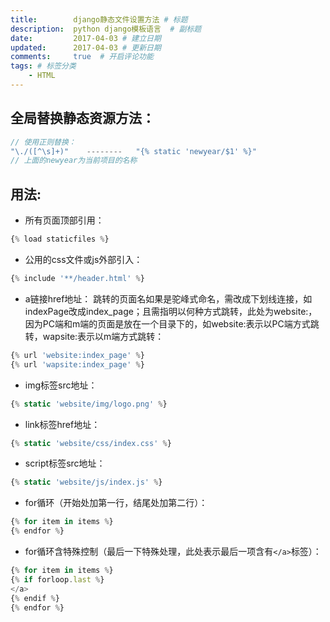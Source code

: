 ```yaml
---
title:        django静态文件设置方法 # 标题
description:  python django模板语言  # 副标题
date:         2017-04-03 # 建立日期
updated:      2017-04-03 # 更新日期
comments:     true  # 开启评论功能
tags: # 标签分类
    - HTML
---
```




## 全局替换静态资源方法：
```js
// 使用正则替换：
"\./([^\s]+)"    --------   "{% static 'newyear/$1' %}"
// 上面的newyear为当前项目的名称
```

## 用法:
* 所有页面顶部引用：
```js
{% load staticfiles %}
```

* 公用的css文件或js外部引入：
```js
{% include '**/header.html' %}
```

* a链接href地址：
跳转的页面名如果是驼峰式命名，需改成下划线连接，如indexPage改成index_page；且需指明以何种方式跳转，此处为website:，因为PC端和m端的页面是放在一个目录下的，如website:表示以PC端方式跳转，wapsite:表示以m端方式跳转：
```js
{% url 'website:index_page' %}
{% url 'wapsite:index_page' %}
```

* img标签src地址：
```js
{% static 'website/img/logo.png' %}
```

* link标签href地址：
```js
{% static 'website/css/index.css' %}
```

* script标签src地址：
```js
{% static 'website/js/index.js' %}
```

* for循环（开始处加第一行，结尾处加第二行）：
```js
{% for item in items %}
{% endfor %}
```

* for循环含特殊控制（最后一下特殊处理，此处表示最后一项含有```</a>```标签）：
```js
{% for item in items %}
{% if forloop.last %}
</a>
{% endif %}
{% endfor %}
```
